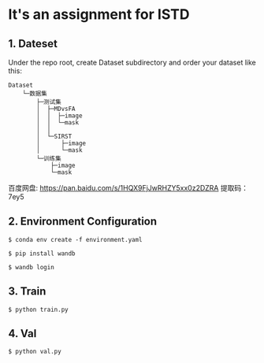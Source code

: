 # It's an assignment for ISTD

## 1. Dateset

Under the repo root, create Dataset subdirectory and order your dataset like this:

```plaintext
Dataset
    └─数据集
        ├─测试集
        │  ├─MDvsFA
        │  │  ├─image
        │  │  └─mask
        │  │    
        │  └─SIRST
        │      ├─image
        │      └─mask
        └─训练集
            ├─image
            └─mask

```
百度网盘: https://pan.baidu.com/s/1HQX9FjJwRHZY5xx0z2DZRA
提取码：7ey5

## 2. Environment Configuration

```plaintext
$ conda env create -f environment.yaml
```

```plaintext
$ pip install wandb
```

```plaintext
$ wandb login
```

## 3. Train

```plaintext
$ python train.py
```

## 4. Val

```plaintext
$ python val.py
```

